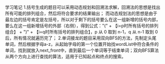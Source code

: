 学习笔记
1.括号生成的题目可以采用动态规划和回溯法求解，回溯法的思想是找出所有可能的排列组合，然后将符合要求的结果输出；
而动态规划法的思想是由于最左边的括号肯定是左括号，所以对于剩下的括号要么在这一组新增的括号内部，要么在这一组新增括号的外部（右侧），得到公式："(" + 【i=p时所有括号的排列组合】 + ")" + 【i=q时所有括号的排列组合】，p 从 0 取到 n-1，q 从 n-1 取到 0 后，所有情况就遍历完了；
2.单词接龙的题目采用双向BFS的方法，先制定头尾单词，然后根据字母a-z，从起始字母的第一个位置开始找wordList中符合条件的单词，找到就放入next_front中，直到最后一个单词等于结束单词；双向BFS算法从两个方向上进行查找的算法，适用于已知起点和终点的搜索。